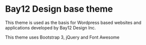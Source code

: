 Bay12 Design base theme
=============

This theme is used as the basis for Wordpress based websites and applications developed by Bay12 Design Inc.

This theme uses Bootstrap 3, jQuery and Font Awesome
